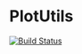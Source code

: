 # PlotUtils
[![Build Status](https://travis-ci.org/grero/PlotUtils.jl.svg?branch=master)](https://travis-ci.org/grero/PlotUtils.jl)
